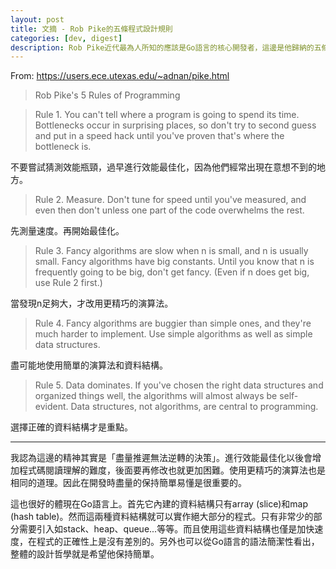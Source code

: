 ```yaml
---
layout: post
title: 文摘 - Rob Pike的五條程式設計規則
categories: [dev, digest]
description: Rob Pike近代最為人所知的應該是Go語言的核心開發者，這邊是他歸納的五條程式設計規則
---
```


From: <https://users.ece.utexas.edu/~adnan/pike.html>

> Rob Pike's 5 Rules of Programming

> Rule 1. You can't tell where a program is going to spend its time. Bottlenecks occur in surprising places, so don't try to second guess and put in a speed hack until you've proven that's where the bottleneck is.

不要嘗試猜測效能瓶頸，過早進行效能最佳化，因為他們經常出現在意想不到的地方。

> Rule 2. Measure. Don't tune for speed until you've measured, and even then don't unless one part of the code overwhelms the rest.

先測量速度。再開始最佳化。 

> Rule 3. Fancy algorithms are slow when n is small, and n is usually small. Fancy algorithms have big constants. Until you know that n is frequently going to be big, don't get fancy. (Even if n does get big, use Rule 2 first.)

當發現n足夠大，才改用更精巧的演算法。

> Rule 4. Fancy algorithms are buggier than simple ones, and they're much harder to implement. Use simple algorithms as well as simple data structures.

盡可能地使用簡單的演算法和資料結構。

> Rule 5. Data dominates. If you've chosen the right data structures and organized things well, the algorithms will almost always be self-evident. Data structures, not algorithms, are central to programming.

選擇正確的資料結構才是重點。

---

我認為這邊的精神其實是「盡量推遲無法逆轉的決策」。進行效能最佳化以後會增加程式碼閱讀理解的難度，後面要再修改也就更加困難。使用更精巧的演算法也是相同的道理。因此在開發時盡量的保持簡單易懂是很重要的。

這也很好的體現在Go語言上。首先它內建的資料結構只有array (slice)和map (hash table)。然而這兩種資料結構就可以實作絕大部分的程式。只有非常少的部分需要引入如stack、heap、queue...等等。而且使用這些資料結構也僅是加快速度，在程式的正確性上是沒有差別的。另外也可以從Go語言的語法簡潔性看出，整體的設計哲學就是希望他保持簡單。
